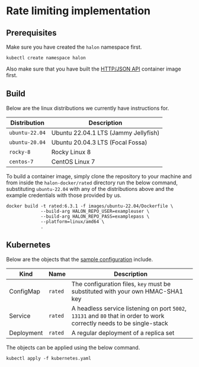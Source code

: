 # Rate limiting implementation

## Prerequisites

Make sure you have created the `halon` namespace first.

```
kubectl create namespace halon
```

Also make sure that you have built the [HTTP/JSON API](../api/README.md) container image first.

## Build

Below are the linux distributions we currently have instructions for.

| Distribution   | Description                          |
| -------------- | -----------------------------------  |
| `ubuntu-22.04` | Ubuntu 22.04.1 LTS (Jammy Jellyfish) |
| `ubuntu-20.04` | Ubuntu 20.04.3 LTS (Focal Fossa)     |
| `rocky-8`      | Rocky Linux 8                        |
| `centos-7`     | CentOS Linux 7                       |

To build a container image, simply clone the repository to your machine and from inside the `halon-docker/rated` directory run the below command, substituting `ubuntu-22.04` with any of the distributions above and the example credentials with those provided by us.

```
docker build -t rated:6.3.1 -f images/ubuntu-22.04/Dockerfile \
             --build-arg HALON_REPO_USER=exampleuser \
             --build-arg HALON_REPO_PASS=examplepass \
             --platform=linux/amd64 \
             .
```

## Kubernetes

Below are the objects that the [sample configuration](kubernetes.yaml) include.

Kind       | Name    | Description                                                                                                              |
---------- | ------- | ------------------------------------------------------------------------------------------------------------------------ |
ConfigMap  | `rated` | The configuration files, `key` must be substituted with your own HMAC-SHA1 key                                          |
Service    | `rated` | A headless service listening on port `5002`, `13131` and `80` that in order to work correctly needs to be single-stack |
Deployment | `rated` | A regular deployment of a replica set                                                                                    |

The objects can be applied using the below command.

```
kubectl apply -f kubernetes.yaml
```
